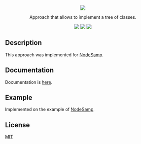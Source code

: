 <br />
<p align="center">
    <a href="https://github.com/dev2alert/node-ctx-api">
        <img src="https://raw.githubusercontent.com/dev2alert/node-ctx-api/main/md-assets/big-logo.png" />
    </a>
</p>
<p align="center">
    Approach that allows to implement a tree of classes.
</p>
<p align="center">
    <a href="https://www.npmjs.com/package/ctx-api"><img src="https://img.shields.io/npm/v/ctx-api" /></a>
    <a href="https://www.npmjs.com/package/ctx-api"><img src="https://img.shields.io/npm/dm/ctx-api" /></a>
    <a href="https://github.com/dev2alert/node-ctx-api/blob/main/LICENSE"><img src="https://img.shields.io/github/license/dev2alert/node-ctx-api" /></a>
</p>

## Description
<p>
    This approach was implemented for <a href="https://github.com/dev2alert/node-samp">NodeSamp</a>.
</p>

## Documentation
<p>
    Documentation is <a href="https://github.com/dev2alert/node-samp/wiki">here</a>.
</p>

## Example
Implemented on the example of <a href="https://github.com/dev2alert/node-samp">NodeSamp</a>.

## License
<p>
    <a href="https://github.com/dev2alert/node-ctx-api/blob/main/LICENSE">MIT</a>
</p>